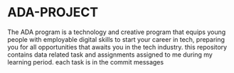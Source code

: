 # ADA-PROJECT
The ADA program is a technology and creative program that equips young people with employable digital skills to start your career in tech, preparing you for all opportunities that awaits you in the tech industry. this repository contains data related task and assignments assigned to me during my learning period. each task is in the commit messages
